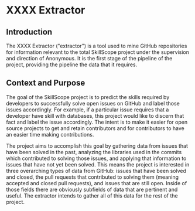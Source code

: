 # XXXX Extractor
## Introduction
The XXXX Extractor ("extractor") is a tool used to mine GitHub repositories for information relevant to the total SkillScope project under the supervision and direction of Anonymous. It is the first stage of the pipeline of the project, providing the pipeline the data that it requires.


## Context and Purpose
The goal of the SkillScope project is to predict the skills required by developers to successfully solve open issues on GitHub and label those issues accordingly. For example, if a particular issue requires that a developer have skill with databases, this project would like to discern that fact and label the issue accordingly. The intent is to make it easier for open source projects to get and retain contributors and for contributors to have an easier time making contributions.

The project aims to accomplish this goal by gathering data from issues that have been solved in the past, analyzing the libraries used in the commits which contributed to solving those issues, and applying that information to issues that have not yet been solved. This means the project is interested in three overarching types of data from GitHub: issues that have been solved and closed, the pull requests that contributed to solving them (meaning accepted and closed pull requests), and issues that are still open. Inside of those fields there are obviously subfields of data that are pertinent and useful. The extractor intends to gather all of this data for the rest of the project.
